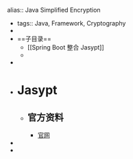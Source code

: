 alias:: Java Simplified Encryption

- tags:: Java, Framework, Cryptography
-
- ==子目录==
	- [[Spring Boot 整合 Jasypt]]
	-
-
- # Jasypt
	- ## 官方资料
		- [官网](http://www.jasypt.org/)
-
-